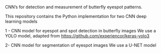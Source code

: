 CNN’s for detection and measurement of butterfly eyespot patterns.

This repository contains the Python implementation for two CNN deep learning models 

1 - CNN model for eyespot and spot detection in butterfly images
We use a YOLO model, adapted from https://github.com/experiencor/keras-yolo3

2- CNN model for segmentation of eyespot images
We use a U-NET model
